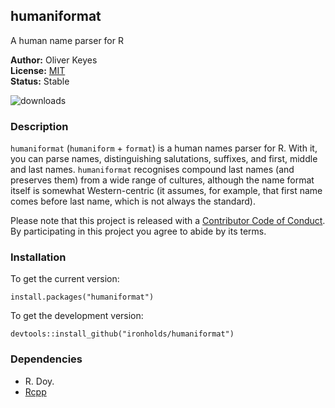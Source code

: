 ## humaniformat
A human name parser for R

__Author:__ Oliver Keyes <br/>
__License:__ [MIT](http://opensource.org/licenses/MIT)<br/>
__Status:__ Stable

![downloads](http://cranlogs.r-pkg.org/badges/grand-total/humaniformat)

### Description
`humaniformat` (`humaniform` + `format`) is a human names parser for R. With it, you can parse names, distinguishing salutations, suffixes, and first, middle and last names. `humaniformat` recognises compound last names (and preserves them) from a wide range of cultures, although the name format itself is somewhat Western-centric (it assumes, for example, that first name comes before last name, which is not always the standard).

Please note that this project is released with a [Contributor Code of Conduct](CONDUCT.md). By participating in this project you agree to abide by its terms.

### Installation

To get the current version:

    install.packages("humaniformat")

To get the development version:

    devtools::install_github("ironholds/humaniformat")

### Dependencies
* R. Doy.
* [Rcpp](http://cran.rstudio.com/web/packages/Rcpp/)
